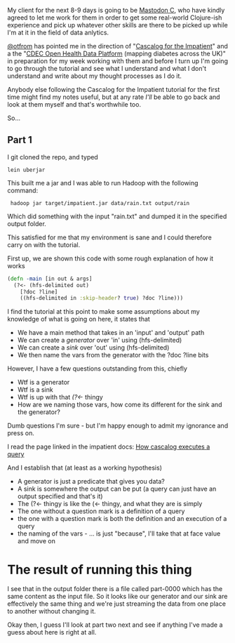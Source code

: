 My client for the next 8-9 days is going to be [Mastodon C](https://www.mastodonc.com/), who have kindly agreed to let me work for them in order to get some real-world Clojure-ish experience and pick up whatever other skills are there to be picked up while I'm at it in the field of data anlytics.

[@otfrom](http://twitter.com/otfrom) has pointed me in the direction of "[Cascalog for the Impatient](https://github.com/Cascading/Impatient-Cascalog)" and a the "[CDEC Open Health Data Platform](http://openhealthdata.cdehub.org/) (mapping diabetes across the UK)" in preparation for my week working with them and before I turn up I'm going to go through the tutorial and see what I understand and what I don't understand and write about my thought processes as I do it.

Anybody else following the Cascalog for the Impatient tutorial for the first time might find my notes useful, but at any rate *I'll* be able to go back and look at them myself and that's worthwhile too.

So...

## Part 1

I git cloned the repo, and typed 

    lein uberjar

This built me a jar and I was able to run Hadoop with the following command:

     hadoop jar target/impatient.jar data/rain.txt output/rain

Which did something with the input "rain.txt" and dumped it in the specified output folder.

This satisfied for me that my environment is sane and I could therefore carry on with the tutorial.

First up, we are shown this code with some rough explanation of how it works

```clojure
(defn -main [in out & args]
  (?<- (hfs-delimited out)
    [?doc ?line]
    ((hfs-delimited in :skip-header? true) ?doc ?line)))
```

I find the tutorial at this point to make some assumptions about my knowledge of what is going on here, it states that

- We have a main method that takes in an 'input' and 'output' path
- We can create a *generator* over 'in' using (hfs-delimited)
- We can create a *sink* over 'out' using (hfs-delimited)
- We then name the vars from the generator with the ?doc ?line bits

However, I have a few questions outstanding from this, chiefly

- Wtf is a generator
- Wtf is a sink
- Wtf is up with that *(?<-* thingy
- How are we naming those vars, how come its different for the sink and the generator?

Dumb questions I'm sure - but I'm happy enough to admit my ignorance and press on.

I read the page linked in the impatient docs: [How cascalog executes a query](https://github.com/nathanmarz/cascalog/wiki/How-cascalog-executes-a-query)

And I establish that (at least as a working hypothesis)

- A generator is just a predicate that gives you data?
- A sink is somewhere the output can be put (a query can just have an output specified and that's it)
-  The (?<- thingy is like the (<- thingy, and what they are is simply
  - The one without a question mark is a definition of a query
  - the one with a question mark is both the definition and an execution of a query
- the naming of the vars - ... is just "because", I'll take that at face value and move on

# The result of running this thing

I see that in the output folder there is a file called part-0000 which has the same content as the input file. So it looks like our generator and our sink are effectively the same thing and we're just streaming the data from one place to another without changing it.

Okay then, I guess I'll look at part two next and see if anything I've made a guess about here is right at all.
